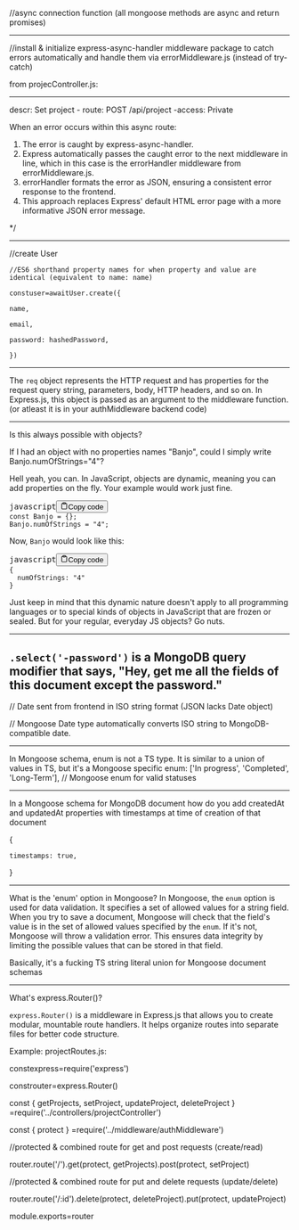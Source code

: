 //async connection function (all mongoose methods are async and return promises)

---

//install & initialize express-async-handler middleware package to catch errors automatically and handle  them via errorMiddleware.js (instead of try-catch)


from projecController.js:

---

descr: Set project - route: POST /api/project -access: Private

When an error occurs within this async route:

1. The error is caught by express-async-handler.
2. Express automatically passes the caught error to the next middleware in line, which in this case is the errorHandler middleware from errorMiddleware.js.
3. errorHandler formats the error as JSON, ensuring a consistent error response to the frontend.
4. This approach replaces Express' default HTML error page with a more informative JSON error message.

*/

---

 //create User

    //ES6 shorthand property names for when property and value are identical (equivalent to name: name)

    constuser=awaitUser.create({

    name,

    email,

    password: hashedPassword,

    })

---

The `req` object represents the HTTP request and has properties for the request query string, parameters, body, HTTP headers, and so on. In Express.js, this object is passed as an argument to the middleware function. (or atleast it is in your authMiddleware backend code)

---



Is this always possible with objects?

If I had an object with no properties names "Banjo", could I simply write Banjo.numOfStrings="4"?

Hell yeah, you can. In JavaScript, objects are dynamic, meaning you can add properties on the fly. Your example would work just fine.

<pre><div class="bg-black rounded-md mb-4"><div class="flex items-center relative text-gray-200 bg-gray-800 px-4 py-2 text-xs font-sans justify-between rounded-t-md"><span>javascript</span><button class="flex ml-auto gap-2"><svg stroke="currentColor" fill="none" stroke-width="2" viewBox="0 0 24 24" stroke-linecap="round" stroke-linejoin="round" class="icon-sm" height="1em" width="1em" xmlns="http://www.w3.org/2000/svg" data-darkreader-inline-stroke=""><path d="M16 4h2a2 2 0 0 1 2 2v14a2 2 0 0 1-2 2H6a2 2 0 0 1-2-2V6a2 2 0 0 1 2-2h2"></path><rect x="8" y="2" width="8" height="4" rx="1" ry="1"></rect></svg>Copy code</button></div><div class="p-4 overflow-y-auto"><code class="!whitespace-pre hljs language-javascript">const Banjo = {};
Banjo.numOfStrings = "4";
</code></div></div></pre>

Now, `Banjo` would look like this:

<pre><div class="bg-black rounded-md mb-4"><div class="flex items-center relative text-gray-200 bg-gray-800 px-4 py-2 text-xs font-sans justify-between rounded-t-md"><span>javascript</span><button class="flex ml-auto gap-2"><svg stroke="currentColor" fill="none" stroke-width="2" viewBox="0 0 24 24" stroke-linecap="round" stroke-linejoin="round" class="icon-sm" height="1em" width="1em" xmlns="http://www.w3.org/2000/svg" data-darkreader-inline-stroke=""><path d="M16 4h2a2 2 0 0 1 2 2v14a2 2 0 0 1-2 2H6a2 2 0 0 1-2-2V6a2 2 0 0 1 2-2h2"></path><rect x="8" y="2" width="8" height="4" rx="1" ry="1"></rect></svg>Copy code</button></div><div class="p-4 overflow-y-auto"><code class="!whitespace-pre hljs language-javascript">{
  numOfStrings: "4"
}
</code></div></div></pre>

Just keep in mind that this dynamic nature doesn't apply to all programming languages or to special kinds of objects in JavaScript that are frozen or sealed. But for your regular, everyday JS objects? Go nuts.

---

`.select('-password')` is a MongoDB query modifier that says, "Hey, get me all the fields of this document except the password."
----------------------------------------------------------------------------------------------------------


  // Date sent from frontend in ISO string format (JSON lacks Date object)

// Mongoose Date type automatically converts ISO string to MongoDB-compatible date.

---

In Mongoose schema, enum is not a TS type. It is similar to a union of values in TS, but it's a Mongoose specific enum: ['In progress', 'Completed', 'Long-Term'], // Mongoose enum for valid statuses



---

In a Mongoose schema for MongoDB document how do you add createdAt and updatedAt properties with timestamps at time of creation of that document

{

    timestamps: true,

  }

---

What is the 'enum' option in Mongoose?
In Mongoose, the `enum` option is used for data validation. It specifies a set of allowed values for a string field. When you try to save a document, Mongoose will check that the field's value is in the set of allowed values specified by the `enum`. If it's not, Mongoose will throw a validation error. This ensures data integrity by limiting the possible values that can be stored in that field.

Basically, it's a fucking TS string literal union for Mongoose document schemas

---



What's express.Router()?

`express.Router()` is a middleware in Express.js that allows you to create modular, mountable route handlers. It helps organize routes into separate files for better code structure.

Example: projectRoutes.js: 

constexpress=require('express')

constrouter=express.Router()

const { getProjects, setProject, updateProject, deleteProject } =require('../controllers/projectController')

const { protect } =require('../middleware/authMiddleware')

//protected & combined route for get and post requests (create/read)

router.route('/').get(protect, getProjects).post(protect, setProject)

//protected & combined route for put and delete requests (update/delete)

router.route('/:id').delete(protect, deleteProject).put(protect, updateProject)

module.exports=router

